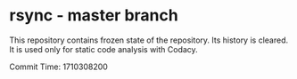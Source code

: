 # rsync - master branch

This repository contains frozen state of the repository.
Its history is cleared. It is used only for static code
analysis with Codacy.

Commit Time: 1710308200